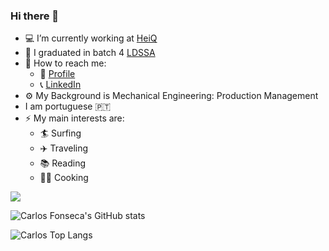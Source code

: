 ### Hi there 👋

- :computer: I’m currently working at [HeiQ](https://heiq.com/services/)
- :abacus: I graduated in batch 4 [LDSSA](https://www.lisbondatascience.org/)
- :postbox: How to reach me:
  - :e-mail: [Profile](https://ecarlosfonseca.github.io/)
  - :telephone_receiver: [LinkedIn](https://www.linkedin.com/in/ecarlosfonseca/)
- :gear: My Background is Mechanical Engineering: Production Management
- I am portuguese   :portugal:
- ⚡ My main interests are:
  - :surfer: Surfing
  - :airplane: Traveling
  - :books: Reading 
  - :cook: Cooking
  
![](https://komarev.com/ghpvc/?username=ecarlosfonseca&color=blue)

![Carlos Fonseca's GitHub stats](https://github-readme-stats.vercel.app/api?username=ecarlosfonseca&show_icons=true&hide=prs,issues,contribs&theme=transparent)

![Carlos Top Langs](https://github-readme-stats.vercel.app/api/top-langs/?username=ecarlosfonseca&langs_count=3)
